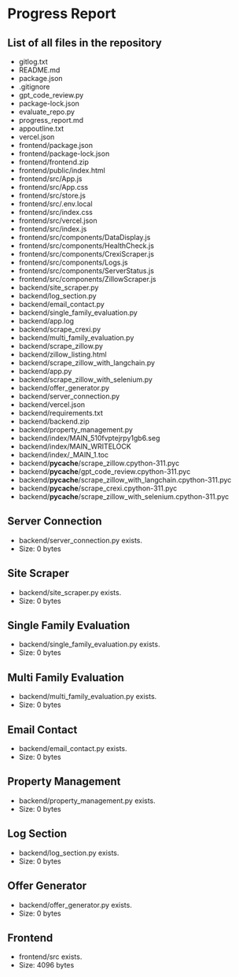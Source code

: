 # Progress Report

## List of all files in the repository

- gitlog.txt
- README.md
- package.json
- .gitignore
- gpt_code_review.py
- package-lock.json
- evaluate_repo.py
- progress_report.md
- appoutline.txt
- vercel.json
- frontend/package.json
- frontend/package-lock.json
- frontend/frontend.zip
- frontend/public/index.html
- frontend/src/App.js
- frontend/src/App.css
- frontend/src/store.js
- frontend/src/.env.local
- frontend/src/index.css
- frontend/src/vercel.json
- frontend/src/index.js
- frontend/src/components/DataDisplay.js
- frontend/src/components/HealthCheck.js
- frontend/src/components/CrexiScraper.js
- frontend/src/components/Logs.js
- frontend/src/components/ServerStatus.js
- frontend/src/components/ZillowScraper.js
- backend/site_scraper.py
- backend/log_section.py
- backend/email_contact.py
- backend/single_family_evaluation.py
- backend/app.log
- backend/scrape_crexi.py
- backend/multi_family_evaluation.py
- backend/scrape_zillow.py
- backend/zillow_listing.html
- backend/scrape_zillow_with_langchain.py
- backend/app.py
- backend/scrape_zillow_with_selenium.py
- backend/offer_generator.py
- backend/server_connection.py
- backend/vercel.json
- backend/requirements.txt
- backend/backend.zip
- backend/property_management.py
- backend/index/MAIN_510fvptejrpy1gb6.seg
- backend/index/MAIN_WRITELOCK
- backend/index/_MAIN_1.toc
- backend/__pycache__/scrape_zillow.cpython-311.pyc
- backend/__pycache__/gpt_code_review.cpython-311.pyc
- backend/__pycache__/scrape_zillow_with_langchain.cpython-311.pyc
- backend/__pycache__/scrape_crexi.cpython-311.pyc
- backend/__pycache__/scrape_zillow_with_selenium.cpython-311.pyc

## Server Connection

- backend/server_connection.py exists.
- Size: 0 bytes

## Site Scraper

- backend/site_scraper.py exists.
- Size: 0 bytes

## Single Family Evaluation

- backend/single_family_evaluation.py exists.
- Size: 0 bytes

## Multi Family Evaluation

- backend/multi_family_evaluation.py exists.
- Size: 0 bytes

## Email Contact

- backend/email_contact.py exists.
- Size: 0 bytes

## Property Management

- backend/property_management.py exists.
- Size: 0 bytes

## Log Section

- backend/log_section.py exists.
- Size: 0 bytes

## Offer Generator

- backend/offer_generator.py exists.
- Size: 0 bytes

## Frontend

- frontend/src exists.
- Size: 4096 bytes

